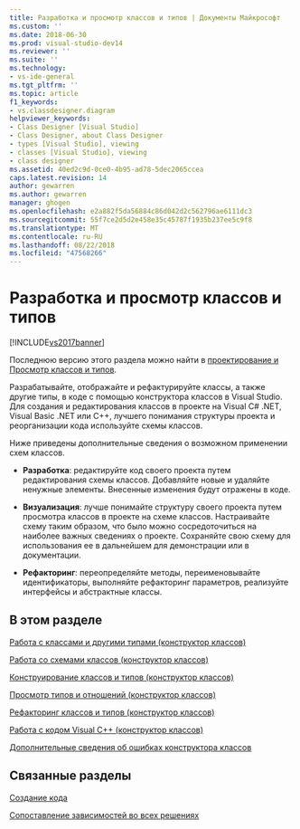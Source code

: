 ```yaml
---
title: Разработка и просмотр классов и типов | Документы Майкрософт
ms.custom: ''
ms.date: 2018-06-30
ms.prod: visual-studio-dev14
ms.reviewer: ''
ms.suite: ''
ms.technology:
- vs-ide-general
ms.tgt_pltfrm: ''
ms.topic: article
f1_keywords:
- vs.classdesigner.diagram
helpviewer_keywords:
- Class Designer [Visual Studio]
- Class Designer, about Class Designer
- types [Visual Studio], viewing
- classes [Visual Studio], viewing
- class designer
ms.assetid: 40ed2c9d-0ce0-4b95-ad78-5dec2065ccea
caps.latest.revision: 14
author: gewarren
ms.author: gewarren
manager: ghogen
ms.openlocfilehash: e2a882f5da56884c86d042d2c562796ae6111dc3
ms.sourcegitcommit: 55f7ce2d5d2e458e35c45787f1935b237ee5c9f8
ms.translationtype: MT
ms.contentlocale: ru-RU
ms.lasthandoff: 08/22/2018
ms.locfileid: "47568266"
---
```

# <a name="designing-and-viewing-classes-and-types"></a>Разработка и просмотр классов и типов
[!INCLUDE[vs2017banner](../includes/vs2017banner.md)]

Последнюю версию этого раздела можно найти в [проектирование и Просмотр классов и типов](https://docs.microsoft.com/visualstudio/ide/designing-and-viewing-classes-and-types).  
  
Разрабатывайте, отображайте и рефактурируйте классы, а также другие типы, в коде с помощью конструктора классов в Visual Studio. Для создания и редактирования классов в проекте на Visual C# .NET, Visual Basic .NET или C++, лучшего понимания структуры проекта и реорганизации кода используйте схемы классов.  
  
 Ниже приведены дополнительные сведения о возможном применении схем классов.  
  
-   **Разработка**: редактируйте код своего проекта путем редактирования схемы классов. Добавляйте новые и удаляйте ненужные элементы. Внесенные изменения будут отражены в коде.  
  
-   **Визуализация**: лучше понимайте структуру своего проекта путем просмотра классов в проекте на схеме классов. Настраивайте схему таким образом, что было можно сосредоточиться на наиболее важных сведениях о проекте. Сохраняйте свою схему для использования ее в дальнейшем для демонстрации или в документации.  
  
-   **Рефакторинг**: переопределяйте методы, переименовывайте идентификаторы, выполняйте рефакторинг параметров, реализуйте интерфейсы и абстрактные классы.  
  
## <a name="in-this-section"></a>В этом разделе  
 [Работа с классами и другими типами (конструктор классов)](../ide/working-with-classes-and-other-types-class-designer.md)  
  
 [Работа со схемами классов (конструктор классов)](../ide/working-with-class-diagrams-class-designer.md)  
  
 [Конструирование классов и типов (конструктор классов)](../ide/designing-classes-and-types-class-designer.md)  
  
 [Просмотр типов и отношений (конструктор классов)](../ide/viewing-types-and-relationships-class-designer.md)  
  
 [Рефакторинг классов и типов (конструктор классов)](../ide/refactoring-classes-and-types-class-designer.md)  
  
 [Работа с кодом Visual C++ (конструктор классов)](../ide/working-with-visual-cpp-code-class-designer.md)  
  
 [Дополнительные сведения об ошибках конструктора классов](../ide/additional-information-about-class-designer-errors.md)  
  
## <a name="related-sections"></a>Связанные разделы  
 [Создание кода](../ide/writing-code-in-the-code-and-text-editor.md)  
  
 [Сопоставление зависимостей во всех решениях](../modeling/map-dependencies-across-your-solutions.md)



